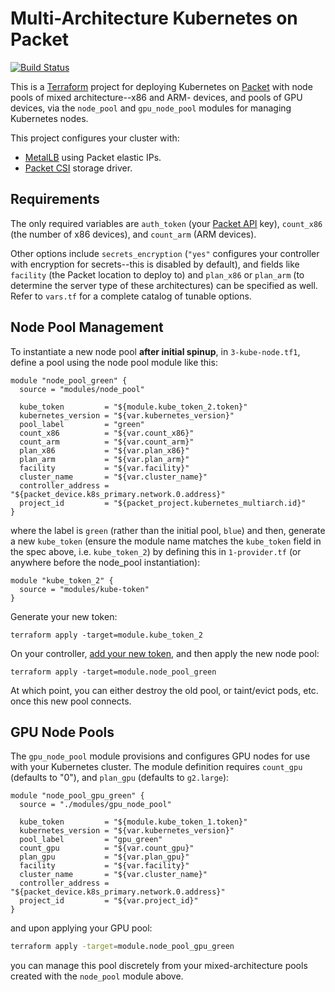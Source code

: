 Multi-Architecture Kubernetes on Packet
==

[![Build Status](https://cloud.drone.io/api/badges/packet-labs/packet-multiarch-k8s-terraform/status.svg)](https://cloud.drone.io/packet-labs/packet-multiarch-k8s-terraform)

This is a [Terraform](https://www.terraform.io/docs/providers/packet/index.html) project for deploying Kubernetes on [Packet](https://packet.com) with node pools of mixed architecture--x86 and ARM- devices, and pools of GPU devices, via the `node_pool` and `gpu_node_pool` modules for managing Kubernetes nodes.  

This project configures your cluster with:

- [MetalLB](https://metallb.universe.tf/) using Packet elastic IPs.
- [Packet CSI](https://github.com/packethost/csi-packet) storage driver.

Requirements
-

The only required variables are `auth_token` (your [Packet API](https://www.packet.com/developers/api/#) key), `count_x86` (the number of x86 devices), and `count_arm` (ARM devices). 

Other options include `secrets_encryption` (`"yes"` configures your controller with encryption for secrets--this is disabled by default), and fields like `facility` (the Packet location to deploy to) and `plan_x86` or `plan_arm` (to determine the server type of these architectures) can be specified as well. Refer to `vars.tf` for a complete catalog of tunable options.

Node Pool Management
-

To instantiate a new node pool **after initial spinup**, in `3-kube-node.tf1`, define a pool using the node pool module like this:

```hcl
module "node_pool_green" {
  source = "modules/node_pool"

  kube_token         = "${module.kube_token_2.token}"
  kubernetes_version = "${var.kubernetes_version}"
  pool_label         = "green"
  count_x86          = "${var.count_x86}"
  count_arm          = "${var.count_arm}"
  plan_x86           = "${var.plan_x86}"
  plan_arm           = "${var.plan_arm}"
  facility           = "${var.facility}"
  cluster_name       = "${var.cluster_name}"
  controller_address = "${packet_device.k8s_primary.network.0.address}"
  project_id         = "${packet_project.kubernetes_multiarch.id}"
}
```
where the label is `green` (rather than the initial pool, `blue`) and then, generate a new `kube_token` (ensure the module name matches the `kube_token` field in the spec above, i.e. `kube_token_2`) by defining this in `1-provider.tf` (or anywhere before the node_pool instantiation):

```hcl
module "kube_token_2" {
  source = "modules/kube-token"
}
```
Generate your new token:
```
terraform apply -target=module.kube_token_2
```
On your controller, [add your new token](https://kubernetes.io/docs/reference/setup-tools/kubeadm/kubeadm-token/#cmd-token-create), and then apply the new node pool:
```
terraform apply -target=module.node_pool_green
```
At which point, you can either destroy the old pool, or taint/evict pods, etc. once this new pool connects.

GPU Node Pools
-

The `gpu_node_pool` module provisions and configures GPU nodes for use with your Kubernetes cluster. The module definition requires `count_gpu` (defaults to "0"), and `plan_gpu` (defaults to `g2.large`):

```hcl
module "node_pool_gpu_green" {
  source = "./modules/gpu_node_pool"

  kube_token         = "${module.kube_token_1.token}"
  kubernetes_version = "${var.kubernetes_version}"
  pool_label         = "gpu_green"
  count_gpu          = "${var.count_gpu}"
  plan_gpu           = "${var.plan_gpu}"
  facility           = "${var.facility}"
  cluster_name       = "${var.cluster_name}"
  controller_address = "${packet_device.k8s_primary.network.0.address}"
  project_id         = "${var.project_id}"
}
```

and upon applying your GPU pool:

```bash
terraform apply -target=module.node_pool_gpu_green
```

you can manage this pool discretely from your mixed-architecture pools created with the `node_pool` module above. 
